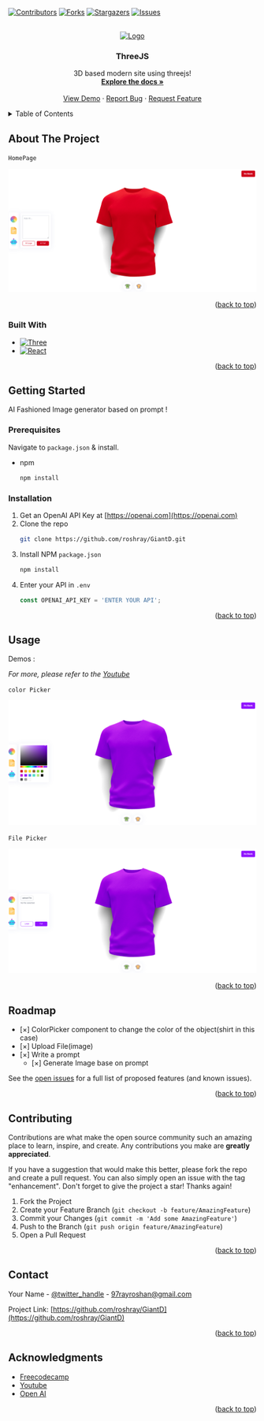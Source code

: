 <a name="readme-top"></a>

[![Contributors][contributors-shield]][contributors-url]
[![Forks][forks-shield]][forks-url]
[![Stargazers][stars-shield]][stars-url]
[![Issues][issues-shield]][issues-url]


<!-- PROJECT LOGO -->
<br />
<div align="center">
  <a href="client/images/">
    <img src="logo.png" alt="Logo" width="80" height="80">
  </a>

<h3 align="center">ThreeJS</h3>

  <p align="center">
    3D based modern site using threejs!
    <br />
    <a href="https://github.com/roshray/GiantD"><strong>Explore the docs »</strong></a>
    <br />
    <br />
    <a href="https://www.youtube.com/watch?v=oH-orlPaus4">View Demo</a>
    ·
    <a href="https://github.com/roshray/GiantD/issues">Report Bug</a>
    ·
    <a href="https://github.com/roshray/GiantD/issues">Request Feature</a>
  </p>
</div>



<!-- TABLE OF CONTENTS -->
<details>
  <summary>Table of Contents</summary>
  <ol>
    <li>
      <a href="#about-the-project">About The Project</a>
      <ul>
        <li><a href="#built-with">Built With</a></li>
      </ul>
    </li>
    <li>
      <a href="#getting-started">Getting Started</a>
      <ul>
        <li><a href="#prerequisites">Prerequisites</a></li>
        <li><a href="#installation">Installation</a></li>
      </ul>
    </li>
    <li><a href="#usage">Usage</a></li>
    <li><a href="#roadmap">Roadmap</a></li>
    <li><a href="#contributing">Contributing</a></li>
    <li><a href="#license">License</a></li>
    <li><a href="#contact">Contact</a></li>
    <li><a href="#acknowledgments">Acknowledgments</a></li>
  </ol>
</details>

<!-- ABOUT THE PROJECT -->
## About The Project

`HomePage`

![color](https://github.com/roshray/GiantD/blob/main/client/images/screenshot.png)

<p align="right">(<a href="#readme-top">back to top</a>)</p>



### Built With

* [![Three][Three.js]][Three-url]
* [![React][React.js]][React-url]


<p align="right">(<a href="#readme-top">back to top</a>)</p>



<!-- GETTING STARTED -->
## Getting Started

AI Fashioned Image generator based on prompt !

### Prerequisites

Navigate to `package.json` & install.
* npm
  ```sh
  npm install 
  ```

### Installation

1. Get an OpenAI API Key at [https://openai.com](https://openai.com)
2. Clone the repo
   ```sh
   git clone https://github.com/roshray/GiantD.git
   ```
3. Install NPM `package.json`
   ```sh
   npm install
   ```
4. Enter your API in `.env`
   ```js
   const OPENAI_API_KEY = 'ENTER YOUR API';
   ```

<p align="right">(<a href="#readme-top">back to top</a>)</p>



<!-- USAGE EXAMPLES -->
## Usage

Demos :

_For more, please refer to the [Youtube](https://www.youtube.com/watch?v=oH-orlPaus4)_

`color Picker`

![color](https://github.com/roshray/GiantD/blob/main/client/images/color.png)

`File Picker`

![color](https://github.com/roshray/GiantD/blob/main/client/images/file.png)

<p align="right">(<a href="#readme-top">back to top</a>)</p>



<!-- ROADMAP -->
## Roadmap

- [×] ColorPicker component to change the color of the object(shirt in this case)
- [×] Upload File(image)
- [×] Write a prompt
    - [×] Generate Image base on prompt

See the [open issues](https://github.com/roshray/GiantD/issues) for a full list of proposed features (and known issues).

<p align="right">(<a href="#readme-top">back to top</a>)</p>


<!-- CONTRIBUTING -->
## Contributing

Contributions are what make the open source community such an amazing place to learn, inspire, and create. 
Any contributions you make are **greatly appreciated**.

If you have a suggestion that would make this better, please fork the repo and create a pull request. You can also simply open an issue with the tag "enhancement".
Don't forget to give the project a star! Thanks again!

1. Fork the Project
2. Create your Feature Branch (`git checkout -b feature/AmazingFeature`)
3. Commit your Changes (`git commit -m 'Add some AmazingFeature'`)
4. Push to the Branch (`git push origin feature/AmazingFeature`)
5. Open a Pull Request

<p align="right">(<a href="#readme-top">back to top</a>)</p>






<!-- CONTACT -->
## Contact

Your Name - [@twitter_handle](https://twitter.com/rosh_ray_) - 97rayroshan@gmail.com

Project Link: [https://github.com/roshray/GiantD](https://github.com/roshray/GiantD)

<p align="right">(<a href="#readme-top">back to top</a>)</p>



<!-- ACKNOWLEDGMENTS -->
## Acknowledgments

* [Freecodecamp](https://freecodecamp.com)
* [Youtube](https://youtube.com)
* [Open AI](https://openai.com)

<p align="right">(<a href="#readme-top">back to top</a>)</p>


<!-- MARKDOWN LINKS & IMAGES -->
<!-- https://www.markdownguide.org/basic-syntax/#reference-style-links -->
[contributors-shield]: https://img.shields.io/github/contributors/roshray/GiantD.svg?style=for-the-badge
[contributors-url]: https://github.com/roshray/GiantD/graphs/contributors
[forks-shield]: https://img.shields.io/github/forks/roshray/GiantD.svg?style=for-the-badge
[forks-url]: https://github.com/roshray/GiantD/network/members
[stars-shield]: https://img.shields.io/github/stars/roshray/GiantD.svg?style=for-the-badge
[stars-url]: https://github.com/roshray/GiantD/stargazers
[issues-shield]: https://img.shields.io/github/issues/roshray/GiantD.svg?style=for-the-badge
[issues-url]: https://github.com/roshray/GiantD/issues
[license-shield]: https://img.shields.io/github/license/roshray/GiantD.svg?style=for-the-badge
[license-url]: https://github.com/roshray/GiantD/blob/master/LICENSE.txt
[linkedin-shield]: https://img.shields.io/badge/-LinkedIn-black.svg?style=for-the-badge&logo=linkedin&colorB=555
[linkedin-url]: https://linkedin.com/in/linkedin_username
[product-screenshot]: images/screenshot.png
[Three.js]: https://img.shields.io/badge/Three.js-000000?style=for-the-badge&logo=threedotjs&logoColor=white
[Three-url]: https://threejs.org/
[React.js]: https://img.shields.io/badge/React-20232A?style=for-the-badge&logo=react&logoColor=61DAFB
[React-url]: https://reactjs.org/

